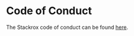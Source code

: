 # Code of Conduct

The Stackrox code of conduct can be found [here](https://stackrox.io/code-conduct).
